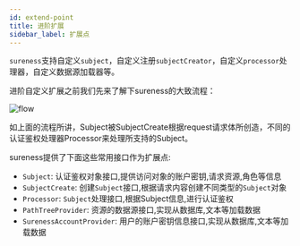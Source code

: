 ```yaml
---
id: extend-point  
title: 进阶扩展  
sidebar_label: 扩展点    
---
```


`sureness`支持自定义`subject`，自定义注册`subjectCreator`，自定义`processor`处理器，自定义数据源加载器等。

进阶自定义扩展之前我们先来了解下sureness的大致流程：

![flow](/img/docs/flow-cn.png)

如上面的流程所讲，Subject被SubjectCreate根据request请求体所创造，不同的认证鉴权处理器Processor来处理所支持的Subject。


sureness提供了下面这些常用接口作为扩展点:

- `Subject`: 认证鉴权对象接口,提供访问对象的账户密钥,请求资源,角色等信息
- `SubjectCreate`: 创建`Subject`接口,根据请求内容创建不同类型的`Subject`对象
- `Processor`: `Subject`处理接口,根据Subject信息,进行认证鉴权
- `PathTreeProvider`: 资源的数据源接口,实现从数据库,文本等加载数据
- `SurenessAccountProvider`: 用户的账户密钥信息接口,实现从数据库,文本等加载数据    
